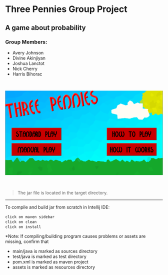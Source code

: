 # Three Pennies Group Project

## A game about probability

### Group Members:


* Avery Johnson
* Divine Akinjiyan
* Joshua Lanctot
* Nick Cherry
* Harris Bihorac


<br>

![thumbnail](assets/images/thumbnail.png)

<br>

> The jar file is located in the target directory.

 
 - - -


To compile and build jar from scratch in Intellij IDE:
```
click on maven sidebar
click on clean
click on install
```


*Note: If compiling/building program causes problems or assets are missing, confirm that
* main/java is marked as sources directory
* test/java is marked as test directory
* pom.xml is marked as maven project
* assets is marked as resources directory





